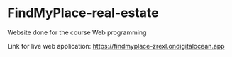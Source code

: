 # FindMyPlace-real-estate
Website done for the course Web programming

Link for live web application: https://findmyplace-zrexl.ondigitalocean.app